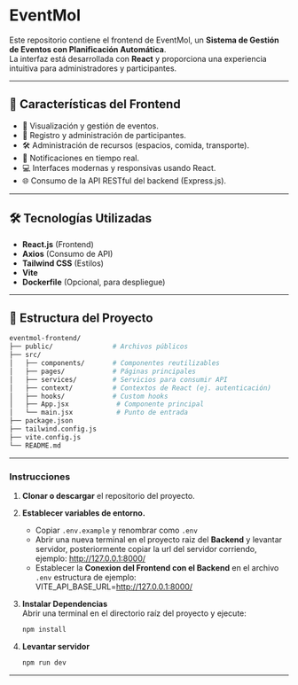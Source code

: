 # EventMol 

Este repositorio contiene el frontend de EventMol, un **Sistema de Gestión de Eventos con Planificación Automática**.  
La interfaz está desarrollada con **React** y proporciona una experiencia intuitiva para administradores y participantes.

---

## 🚀 Características del Frontend

- 📅 Visualización y gestión de eventos.
- 👥 Registro y administración de participantes.
- 🛠️ Administración de recursos (espacios, comida, transporte).
- 🔔 Notificaciones en tiempo real.
- 💻 Interfaces modernas y responsivas usando React.
- 🌐 Consumo de la API RESTful del backend (Express.js).

---

## 🛠️ Tecnologías Utilizadas

- **React.js** (Frontend)
- **Axios** (Consumo de API)
- **Tailwind CSS** (Estilos)
- **Vite** 
- **Dockerfile** (Opcional, para despliegue)

---
## 📂 Estructura del Proyecto

```bash
eventmol-frontend/
├── public/               # Archivos públicos
├── src/
│   ├── components/       # Componentes reutilizables
│   ├── pages/            # Páginas principales
│   ├── services/         # Servicios para consumir API
│   ├── context/          # Contextos de React (ej. autenticación)
│   ├── hooks/            # Custom hooks
│   ├── App.jsx            # Componente principal
│   └── main.jsx           # Punto de entrada
├── package.json
├── tailwind.config.js
├── vite.config.js
└── README.md
```

---

### Instrucciones 
1. **Clonar o descargar** el repositorio del proyecto.  
2. **Establecer variables de entorno.**  
   - Copiar `.env.example` y renombrar como `.env`
   - Abrir una nueva terminal en el proyecto raiz del **Backend** y levantar servidor, posteriormente copiar la url del servidor corriendo, ejemplo: http://127.0.0.1:8000/
   - Establecer la **Conexion del Frontend con el Backend** en el archivo `.env` estructura de ejemplo: VITE_API_BASE_URL=http://127.0.0.1:8000/

4. **Instalar Dependencias**  
   Abrir una terminal en el directorio raíz del proyecto y ejecute:  
   ```bash
   npm install
4. **Levantar servidor**  
   ```bash
   npm run dev
---


